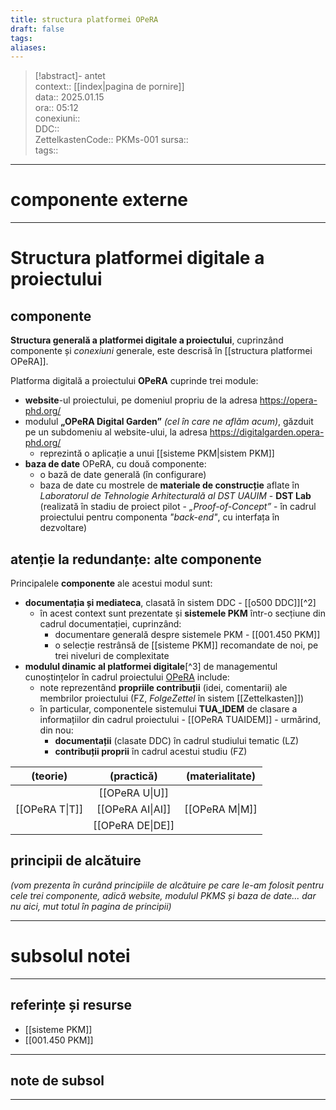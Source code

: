 ```yaml
---
title: structura platformei OPeRA
draft: false
tags: 
aliases: 
---
```

> [!abstract]- antet  
> context::  [[index|pagina de pornire]]  
> data:: 2025.01.15  
> ora:: 05:12  
> conexiuni::  
> DDC::  
> ZettelkastenCode::  PKMs-001
> sursa::  
> tags::  


---
# componente externe


---

# Structura platformei digitale a proiectului
## componente
**Structura generală a platformei digitale a proiectului**, cuprinzând componente și *conexiuni* generale, este descrisă în [[structura platformei OPeRA]].

Platforma digitală a proiectului **OPeRA** cuprinde trei module:
- **website**-ul proiectului, pe domeniul propriu de la adresa https://opera-phd.org/
- modulul **„OPeRA Digital Garden”** *(cel în care ne aflăm acum)*, găzduit pe un subdomeniu al website-ului, la adresa https://digitalgarden.opera-phd.org/
	- reprezintă o aplicație a unui [[sisteme PKM|sistem PKM]]
- **baza de date** OPeRA, cu două componente:
	- o bază de date generală (în configurare)
	- baza de date cu mostrele de **materiale de construcție** aflate în *Laboratorul de Tehnologie Arhitecturală al DST UAUIM* - **DST Lab** (realizată în stadiu de proiect pilot - *„Proof-of-Concept”* - în cadrul proiectului pentru componenta *"back-end"*, cu interfața în dezvoltare)

## atenție la redundanțe: alte componente


Principalele **componente** ale acestui modul sunt:
- **documentația și mediateca**, clasată în sistem DDC - [[o500 DDC]][^2]
	- în acest context sunt prezentate și **sistemele PKM** într-o secțiune din cadrul documentației, cuprinzând:
		- documentare generală despre sistemele PKM - [[001.450 PKM]]
		- o selecție restrânsă de [[sisteme PKM]] recomandate de noi, pe trei niveluri de complexitate
- **modulul dinamic al platformei digitale**[^3] de managementul cunoștințelor în cadrul proiectului [OPeRA](https://opera-phd.org/)  include:
	- note reprezentând **propriile contribuții** (idei, comentarii) ale membrilor proiectului (FZ, *FolgeZettel* în sistem [[Zettelkasten]])
	- în particular, componentele sistemului **TUA_IDEM** de clasare a informațiilor din cadrul proiectului - [[OPeRA TUAIDEM]] - urmărind, din nou:
		- **documentații** (clasate DDC) în cadrul studiului tematic (LZ)
		- **contribuții proprii** în cadrul acestui studiu (FZ)

|    (teorie)    |    (practică)    | (materialitate) |
|:--------------:|:----------------:|:---------------:|
|                |  [[OPeRA U\|U]]  |                 |
| [[OPeRA T\|T]] | [[OPeRA AI\|AI]] | [[OPeRA M\|M]]  |
|                | [[OPeRA DE\|DE]] |                 |


## principii de alcătuire

*(vom prezenta în curând principiile de alcătuire pe care le-am folosit pentru cele trei componente, adică website, modulul PKMS și baza de date...
dar nu aici, mut totul în pagina de principii)*



---
# subsolul notei
---
## referințe și resurse
- [[sisteme PKM]]
- [[001.450 PKM]]

---
## note de subsol
---


